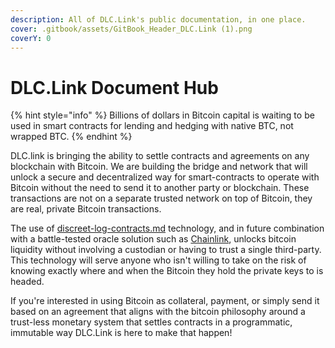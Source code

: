 ```yaml
---
description: All of DLC.Link's public documentation, in one place.
cover: .gitbook/assets/GitBook_Header_DLC.Link (1).png
coverY: 0
---
```


# DLC.Link Document Hub

{% hint style="info" %}
Billions of dollars in Bitcoin capital is waiting to be used in smart contracts for lending and hedging with native BTC, not wrapped BTC.
{% endhint %}

DLC.link is bringing the ability to settle contracts and agreements on any blockchain with Bitcoin. We are building the bridge and network that will unlock a secure and decentralized way for smart-contracts to operate with Bitcoin without the need to send it to another party or blockchain. These transactions are not on a separate trusted network on top of Bitcoin, they are real, private Bitcoin transactions.

The use of [discreet-log-contracts.md](additional-resources/discreet-log-contracts.md "mention") technology, and in future combination with a battle-tested oracle solution such as [Chainlink](partnerships.md#chainlink), unlocks bitcoin liquidity without involving a custodian or having to trust a single third-party. This technology will serve anyone who isn't willing to take on the risk of knowing exactly where and when the Bitcoin they hold the private keys to is headed.

If you're interested in using Bitcoin as collateral, payment, or simply send it based on an agreement that aligns with the bitcoin philosophy around a trust-less monetary system that settles contracts in a programmatic, immutable way DLC.Link is here to make that happen!
